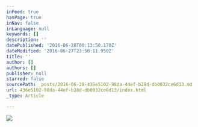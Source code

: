 ```yaml
---
inFeed: true
hasPage: true
inNav: false
inLanguage: null
keywords: []
description: ''
datePublished: '2016-06-28T00:13:50.170Z'
dateModified: '2016-06-27T23:50:11.950Z'
title: ''
author: []
authors: []
publisher: null
starred: false
sourcePath: _posts/2016-06-28-436e5102-98da-44ef-b28d-db0032ce6d13.md
url: 436e5102-98da-44ef-b28d-db0032ce6d13/index.html
_type: Article

---
```

![](https://the-grid-user-content.s3-us-west-2.amazonaws.com/8d614eb9-b28f-4ba7-8fe1-fee40400016a.jpg)